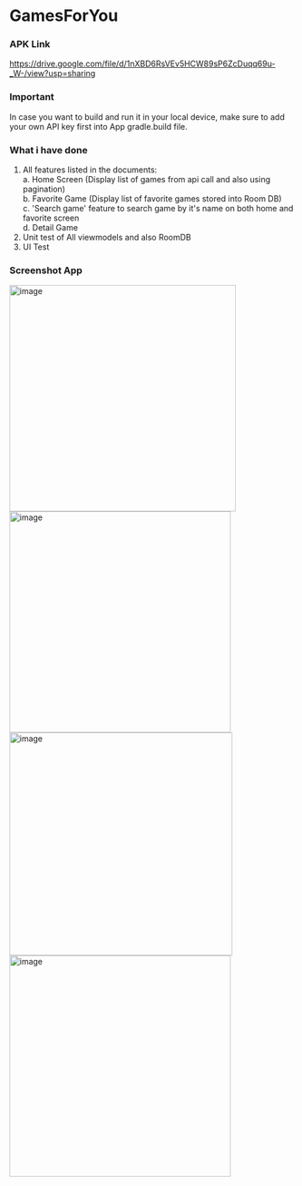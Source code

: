 # GamesForYou

### APK Link
https://drive.google.com/file/d/1nXBD6RsVEv5HCW89sP6ZcDuqq69u-_W-/view?usp=sharing

### Important
In case you want to build and run it in your local device, make sure to add your own API key first into App gradle.build file.

### What i have done
1. All features listed in the documents:<br>
    a. Home Screen (Display list of games from api call and also using pagination)<br>
    b. Favorite Game (Display list of favorite games stored into Room DB)<br>
    c. 'Search game' feature to search game by it's name on both home and favorite screen <br>
    d. Detail Game  <br>
2. Unit test of All viewmodels and also RoomDB
3. UI Test

### Screenshot App
<img width="399" alt="image" src="https://user-images.githubusercontent.com/38697875/192098533-793a1b5e-1ff4-47ff-afea-842f3f4bf85b.png">
<img width="390" alt="image" src="https://user-images.githubusercontent.com/38697875/192098549-39966b7d-2c71-43ee-a325-39f562b2da69.png">
<img width="393" alt="image" src="https://user-images.githubusercontent.com/38697875/192098562-da4c9310-83b5-41c7-83cb-579cfce978fc.png">
<img width="390" alt="image" src="https://user-images.githubusercontent.com/38697875/192098569-b078c2cc-4ace-49a6-b897-52687907666d.png">

    

